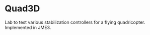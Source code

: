 Quad3D
======

Lab to test various stabilization controllers for a flying quadricopter. Implemented in JME3.